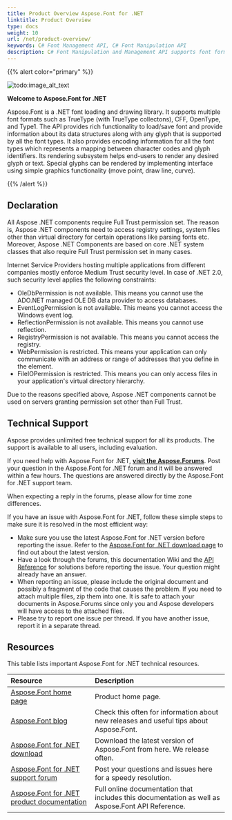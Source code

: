 ```yaml
---
title: Product Overview Aspose.Font for .NET
linktitle: Product Overview 
type: docs
weight: 10
url: /net/product-overview/
keywords: C# Font Management API, C# Font Manipulation API
description: C# Font Manipulation and Management API supports font formats such as TTF, CFF, OpenType, WOFF and Type1 and has a rendering subsystem to render any desired glyph or text.
---
```


{{% alert color="primary" %}}

![todo:image_alt_text](product-overview_1.png)

**Welcome to Aspose.Font for .NET**

Aspose.Font is a .NET font loading and drawing library. It supports multiple font formats such as TrueType (with TrueType collectons), CFF, OpenType, and Type1. The API provides rich functionality to load/save font and provide information about its data structures along with any glyph that is supported by all the font types. It also provides encoding information for all the font types which represents a mapping between character codes and glyph identifiers. Its rendering subsystem helps end-users to render any desired glyph or text. Special glyphs can be rendered by implementing interface using simple graphics functionality (move point, draw line, curve).

{{% /alert %}}
## **Declaration**
All Aspose .NET components require Full Trust permission set. The reason is, Aspose .NET components need to access registry settings, system files other than virtual directory for certain operations like parsing fonts etc. Moreover, Aspose .NET Components are based on core .NET system classes that also require Full Trust permission set in many cases.

Internet Service Providers hosting multiple applications from different companies mostly enforce Medium Trust security level. In case of .NET 2.0, such security level applies the following constraints:

- OleDbPermission is not available. This means you cannot use the ADO.NET managed OLE DB data provider to access databases.
- EventLogPermission is not available. This means you cannot access the Windows event log.
- ReflectionPermission is not available. This means you cannot use reflection.
- RegistryPermission is not available. This means you cannot access the registry.
- WebPermission is restricted. This means your application can only communicate with an address or range of addresses that you define in the <trust> element.
- FileIOPermission is restricted. This means you can only access files in your application's virtual directory hierarchy.

Due to the reasons specified above, Aspose .NET components cannot be used on servers granting permission set other than Full Trust.
## **Technical Support**
Aspose provides unlimited free technical support for all its products. The support is available to all users, including evaluation.

If you need help with Aspose.Font for .NET, [**visit the Aspose.Forums**](https://forum.aspose.com/). Post your question in the Aspose.Font for .NET forum and it will be answered within a few hours. The questions are answered directly by the Aspose.Font for .NET support team.

When expecting a reply in the forums, please allow for time zone differences.

If you have an issue with Aspose.Font for .NET, follow these simple steps to make sure it is resolved in the most efficient way:

- Make sure you use the latest Aspose.Font for .NET version before reporting the issue. Refer to the [Aspose.Font for .NET download page](https://www.nuget.org/packages/Aspose.Font/) to find out about the latest version.
- Have a look through the forums, this documentation Wiki and the [API Reference](https://reference.aspose.com/font/net/) for solutions before reporting the issue. Your question might already have an answer.
- When reporting an issue, please include the original document and possibly a fragment of the code that causes the problem. If you need to attach multiple files, zip them into one. It is safe to attach your documents in Aspose.Forums since only you and Aspose developers will have access to the attached files.
- Please try to report one issue per thread. If you have another issue, report it in a separate thread.
## **Resources**
This table lists important Aspose.Font for .NET technical resources.

|**Resource**|**Description**|
| :- | :- |
|[Aspose.Font home page](https://products.aspose.com/font/net)|Product home page.|
|[Aspose.Font blog](https://blog.aspose.com/category/font/)|Check this often for information about new releases and useful tips about Aspose.Font.|
|[Aspose.Font for .NET download](https://www.nuget.org/packages/Aspose.font/)|Download the latest version of Aspose.Font from here. We release often.|
|[Aspose.Font for .NET support forum](https://forum.aspose.com/font)|Post your questions and issues here for a speedy resolution.|
|[Aspose.Font for .NET product documentation](/font/net/home/)|Full online documentation that includes this documentation as well as Aspose.Font API Reference.|
